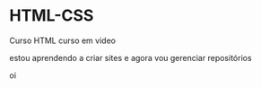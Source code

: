 # HTML-CSS
 Curso HTML curso em video

estou aprendendo a criar sites e agora vou gerenciar repositórios

oi